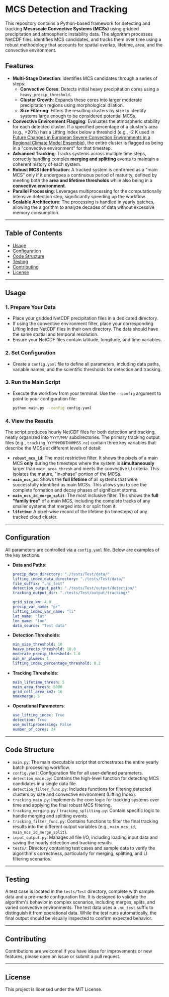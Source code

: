 # MCS Detection and Tracking

This repository contains a Python-based framework for detecting and tracking **Mesoscale Convective Systems (MCSs)** using gridded precipitation and atmospheric instability data. The algorithm processes NetCDF files, identifies MCS candidates, and tracks them over time using a robust methodology that accounts for spatial overlap, lifetime, area, and the convective environment.

## Features

- **Multi-Stage Detection**: Identifies MCS candidates through a series of steps:
  - **Convective Cores**: Detects initial heavy precipitation cores using a `heavy_precip_threshold`.
  - **Cluster Growth**: Expands these cores into larger moderate precipitation regions using morphological dilation.
  - **Size Filtering**: Filters the resulting clusters by size to identify systems large enough to be considered potential MCSs.
- **Convective Environment Flagging**: Evaluates the atmospheric stability for each detected cluster. If a specified percentage of a cluster's area (e.g., >20%) has a Lifting Index below a threshold (e.g., -2 K used in [Future Changes in European Severe Convection Environments in a Regional Climate Model Ensemble](https://journals.ametsoc.org/doi/10.1175/JCLI-D-16-0777.1)), the entire cluster is flagged as being in a "convective environment" for that timestep.
- **Advanced Tracking**: Tracks systems across multiple time steps, correctly handling complex **merging and splitting** events to maintain a coherent history of each system.
- **Robust MCS Identification**: A tracked system is confirmed as a "main MCS" only if it undergoes a continuous period of maturity, defined by meeting both the **area and lifetime thresholds** while also being in a **convective environment**.
- **Parallel Processing**: Leverages multiprocessing for the computationally intensive detection step, significantly speeding up the workflow.
- **Scalable Architecture**: The processing is handled in yearly batches, allowing the algorithm to analyze decades of data without excessive memory consumption.

---
## Table of Contents

- [Usage](#usage)
- [Configuration](#configuration)
- [Code Structure](#code-structure)
- [Testing](#testing)
- [Contributing](#contributing)
- [License](#license)

---
## Usage

### 1. Prepare Your Data
- Place your gridded NetCDF precipitation files in a dedicated directory.
- If using the convective environment filter, place your corresponding Lifting Index NetCDF files in their own directory. The data should have the same spatial and temporal resolution.
- Ensure your NetCDF files contain latitude, longitude, and time variables.

### 2. Set Configuration
- Create a `config.yaml` file to define all parameters, including data paths, variable names, and the scientific thresholds for detection and tracking.

### 3. Run the Main Script
- Execute the workflow from your terminal. Use the `--config` argument to point to your configuration file:
   ```bash
   python main.py --config config.yaml
   ```

### 4. View the Results
The script produces hourly NetCDF files for both detection and tracking, neatly organized into `YYYY/MM/` subdirectories. The primary tracking output files (e.g., `tracking_YYYYMMDDTHHMMSS.nc`) contain three key variables that describe the MCSs at different levels of detail:

- **`robust_mcs_id`**: The most restrictive filter. It shows the pixels of a main MCS **only** during the timesteps where the system is **simultaneously** larger than `main_area_thresh` and meets the convective LI criteria. This isolates the mature, "in-phase" portion of the MCSs.
- **`main_mcs_id`**: Shows the **full lifetime** of all systems that were successfully identified as main MCSs. This allows you to see the complete formation and decay phases of significant storms.
- **`main_mcs_id_merge_split`**: The most inclusive filter. This shows the **full "family tree"** of a main MCS, including the complete tracks of any smaller systems that merged into it or split from it.
- **`lifetime`**: A pixel-wise record of the lifetime (in timesteps) of any tracked cloud cluster.

---
## Configuration

All parameters are controlled via a `config.yaml` file. Below are examples of the key sections.

- **Data and Paths**:
  ```yaml
  precip_data_directory: "./tests/Test/data/"
  lifting_index_data_directory: "./tests/Test/data/"
  file_suffix: ".nc_test"
  detection_output_path: "./tests/Test/output/detection/"
  tracking_output_dir: "./tests/Test/output/tracking/"

  grid_size_km: 4.0
  precip_var_name: "pr"
  lifting_index_var_name: "li"
  lat_name: "lat"
  lon_name: "lon"
  data_source: "Test data"
  ```

- **Detection Thresholds**:
  ```yaml
  min_size_threshold: 10
  heavy_precip_threshold: 10.0
  moderate_precip_threshold: 1.0
  min_nr_plumes: 1
  lifting_index_percentage_threshold: 0.2
  ```

- **Tracking Thresholds**:
  ```yaml
  main_lifetime_thresh: 5
  main_area_thresh: 5000
  grid_cell_area_km2: 16
  nmaxmerge: 5
  ```
- **Operational Parameters**:
  ```yaml
  use_lifting_index: True
  detection: True
  use_multiprocessing: False
  number_of_cores: 24
  ```

---
## Code Structure

- `main.py`: The main executable script that orchestrates the entire yearly batch processing workflow.
- `config.yaml`: Configuration file for all user-defined parameters.
- `detection_main.py`: Contains the high-level function for detecting MCS candidates in a single data file.
- `detection_filter_func.py`: Includes functions for filtering detected clusters by size and convective environment (Lifting Index).
- `tracking_main.py`: Implements the core logic for tracking systems over time and applying the final robust MCS filtering.
- `tracking_merging.py` / `tracking_splitting.py`: Contain specific logic to handle merging and splitting events.
- `tracking_filter_func.py`: Contains functions to filter the final tracking results into the different output variables (e.g., `main_mcs_id`, `main_mcs_id_merge_split`).
- `input_output.py`: Manages all file I/O, including loading input data and saving the hourly detection and tracking results.
- `tests/`: Directory containing test cases and sample data to verify the algorithm's correctness, particularly for merging, splitting, and LI filtering scenarios.

---
## Testing

A test case is located in the `tests/Test` directory, complete with sample data and a pre-made configuration file. It is designed to validate the algorithm's behavior in complex scenarios, including merges, splits, and varied convective environments. The test data uses a `.nc_test` suffix to distinguish it from operational data. While the test runs automatically, the final output should be visually inspected to confirm expected behavior.

---
## Contributing

Contributions are welcome! If you have ideas for improvements or new features, please open an issue or submit a pull request.

---
## License

This project is licensed under the MIT License.

